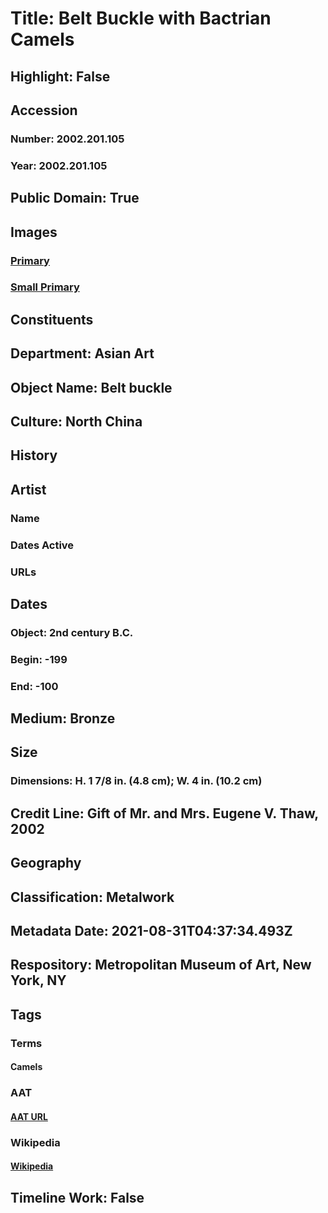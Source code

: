 # Title: Belt Buckle with Bactrian Camels
## Highlight: False
## Accession
### Number: 2002.201.105
### Year: 2002.201.105
## Public Domain: True
## Images
### [Primary](https://images.metmuseum.org/CRDImages/as/original/2002_201_105.JPG)
### [Small Primary](https://images.metmuseum.org/CRDImages/as/web-large/2002_201_105.JPG)
## Constituents
## Department: Asian Art
## Object Name: Belt buckle
## Culture: North China
## History
## Artist
### Name
### Dates Active
### URLs
## Dates
### Object: 2nd century B.C.
### Begin: -199
### End: -100
## Medium: Bronze
## Size
### Dimensions: H. 1 7/8 in. (4.8 cm); W. 4 in. (10.2 cm)
## Credit Line: Gift of Mr. and Mrs. Eugene V. Thaw, 2002
## Geography
## Classification: Metalwork
## Metadata Date: 2021-08-31T04:37:34.493Z
## Respository: Metropolitan Museum of Art, New York, NY
## Tags
### Terms
#### Camels
### AAT
#### [AAT URL](http://vocab.getty.edu/page/aat/300250139)
### Wikipedia
#### [Wikipedia]()
## Timeline Work: False